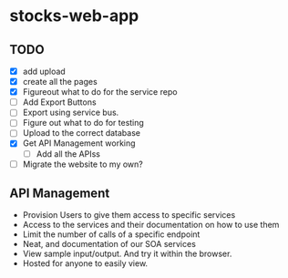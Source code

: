 # stocks-web-app


## TODO
- [x] add upload
- [x] create all the pages
- [x] Figureout what to do for the service repo
- [ ] Add Export Buttons
- [ ] Export using service bus.
- [ ] Figure out what to do for testing
- [ ] Upload to the correct database
- [x] Get API Management working
  - [ ] Add all the APIss
- [ ] Migrate the website to my own?

## API Management
- Provision Users to give them access to specific services
- Access to the services and their documentation on how to use them
- Limit the number of calls of a specific endpoint
- Neat, and documentation of our SOA services
- View sample input/output. And try it within the browser.
- Hosted for anyone to easily view.

